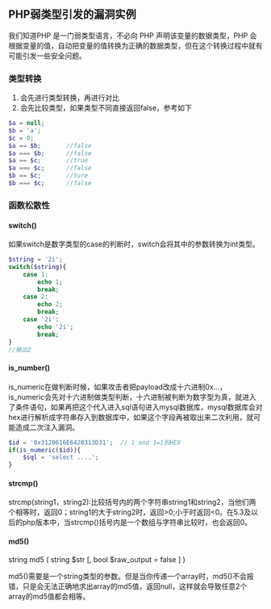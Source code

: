 ## PHP弱类型引发的漏洞实例 

我们知道PHP 是一门弱类型语言，不必向 PHP 声明该变量的数据类型，PHP 会根据变量的值，自动把变量的值转换为正确的数据类型，但在这个转换过程中就有可能引发一些安全问题。

### 类型转换

1. 会先进行类型转换，再进行对比
2. 会先比较类型，如果类型不同直接返回false，参考如下

```php
$a = null;
$b = 'a';
$c = 0;
$a == $b;       //false
$a === $b;      //false
$a == $c;       //true
$a === $c;      //false
$b == $c;       //ture
$b === $c;      //false
```

### 函数松散性

#### switch()

如果switch是数字类型的case的判断时，switch会将其中的参数转换为int类型。

```php
$string = '2i';
switch($string){
    case 1:
        echo 1;
        break;
    case 2:
        echo 2;
        break;
    case '2i':
        echo '2i';
        break;
}
//输出2
```

#### is_number()

is_numeric在做判断时候，如果攻击者把payload改成十六进制0x…，is_numeric会先对十六进制做类型判断，十六进制被判断为数字型为真，就进入了条件语句，如果再把这个代入进入sql语句进入mysql数据库，mysql数据库会对hex进行解析成字符串存入到数据库中，如果这个字段再被取出来二次利用，就可能造成二次注入漏洞。

```php
$id = '0x3120616E6420313D31';  // 1 and 1=1到HEX
if(is_numeric($id)){
    $sql = 'select ....';
}
```

#### strcmp()

strcmp(string1，string2):比较括号内的两个字符串string1和string2，当他们两个相等时，返回0；string1的大于string2时，返回>0;小于时返回<0。在5.3及以后的php版本中，当strcmp()括号内是一个数组与字符串比较时，也会返回0。

#### md5()

string md5 ( string $str [, bool $raw_output = false ] )

md5()需要是一个string类型的参数。但是当你传递一个array时，md5()不会报错，只是会无法正确地求出array的md5值，返回null，这样就会导致任意2个array的md5值都会相等。